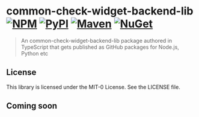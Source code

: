 # common-check-widget-backend-lib [![NPM](https://img.shields.io/npm/v/jsii-code-samples)](https://www.npmjs.com/package/common-check-widget-backend-lib) [![PyPI](https://img.shields.io/pypi/v/aws-jsiisamples.jsii-code-samples)](https://pypi.org/project/common-check-widget-backend-lib) [![Maven](https://img.shields.io/maven-central/v/software.aws.jsiisamples.jsii/jsii-code-samples)](https://search.maven.org/artifact/common.check.widget.backend.lib/backend-ib) [![NuGet](https://img.shields.io/nuget/v/AWSSamples.Jsii)](https://www.nuget.org/packages/CCW.Jsii%22)

> An common-check-widget-backend-lib package authored in TypeScript that gets published as GitHub packages for Node.js, Python etc

## License

This library is licensed under the MIT-0 License. See the LICENSE file.

## Coming soon
